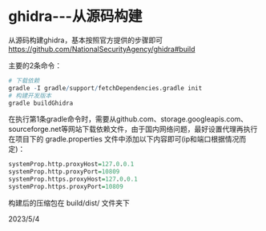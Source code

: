 # ghidra---从源码构建

从源码构建ghidra，基本按照官方提供的步骤即可  
https://github.com/NationalSecurityAgency/ghidra#build  

主要的2条命令：  
```r
# 下载依赖
gradle -I gradle/support/fetchDependencies.gradle init
# 构建开发版本
gradle buildGhidra
```

在执行第1条gradle命令时，需要从github.com、storage.googleapis.com、sourceforge.net等网站下载依赖文件，由于国内网络问题，最好设置代理再执行  
在项目下的 gradle.properties 文件中添加以下内容即可(ip和端口根据情况而定)：  
```r
systemProp.http.proxyHost=127.0.0.1
systemProp.http.proxyPort=10809
systemProp.https.proxyHost=127.0.0.1
systemProp.https.proxyPort=10809
```

构建后的压缩包在 build/dist/ 文件夹下  


2023/5/4  
